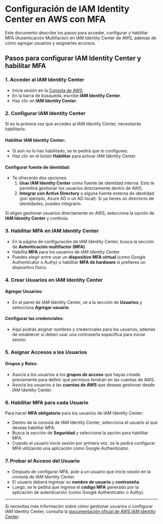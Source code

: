 # Configuración de IAM Identity Center en AWS con MFA

Este documento describe los pasos para acceder, configurar y habilitar MFA (Autenticación Multifactor) en IAM Identity Center de AWS, además de cómo agregar usuarios y asignarles accesos.

## Pasos para configurar IAM Identity Center y habilitar MFA

### 1. Acceder al IAM Identity Center
- Inicia sesión en la [Consola de AWS](https://aws.amazon.com/console/).
- En la barra de búsqueda, escribe **IAM Identity Center**.
- Haz clic en **IAM Identity Center**.

### 2. Configurar IAM Identity Center
Si es la primera vez que accedes al IAM Identity Center, necesitarás habilitarlo.

#### Habilitar IAM Identity Center:
- Si aún no lo has habilitado, se te pedirá que lo configures.
- Haz clic en el botón **Habilitar** para activar IAM Identity Center.

#### Configurar fuente de identidad:
- Te ofrecerán dos opciones:
  1. **Usar IAM Identity Center** como fuente de identidad interna: Esto te permitirá gestionar los usuarios directamente dentro de AWS.
  2. **Integrar con Active Directory** o alguna fuente externa de identidad (por ejemplo, Azure AD o un AD local): Si ya tienes un directorio de identidades, puedes integrarlo.

Si eliges gestionar usuarios directamente en AWS, selecciona la opción de **IAM Identity Center** y continúa.

### 3. Habilitar MFA en IAM Identity Center
- En la página de configuración de IAM Identity Center, busca la sección de **Autenticación multifactor (MFA)**.
- Habilita **MFA** para los usuarios de IAM Identity Center.
- Puedes elegir entre usar un **dispositivo MFA virtual** (como Google Authenticator o Authy) o habilitar **MFA de hardware** si prefieres un dispositivo físico.

### 4. Crear Usuarios en IAM Identity Center
#### Agregar Usuarios:
- En el panel de IAM Identity Center, ve a la sección de **Usuarios** y selecciona **Agregar usuario**.

#### Configurar las credenciales:
- Aquí podrás asignar nombres y credenciales para los usuarios, además de establecer si deben usar una contraseña específica para iniciar sesión.

### 5. Asignar Accesos a los Usuarios
#### Grupos y Roles:
- Asocia a los usuarios a los **grupos de acceso** que hayas creado previamente para definir qué permisos tendrán en las cuentas de AWS.
- Asocia los usuarios a las **cuentas de AWS** que deseas gestionar desde IAM Identity Center.

### 6. Habilitar MFA para cada Usuario
Para hacer **MFA obligatorio** para los usuarios de IAM Identity Center:
- Dentro de la consola de IAM Identity Center, selecciona el usuario al que deseas habilitar MFA.
- Busca la sección de **Seguridad** y selecciona la opción para habilitar MFA.
- Cuando el usuario inicie sesión por primera vez, se le pedirá configurar MFA utilizando una aplicación como Google Authenticator.

### 7. Probar el Acceso del Usuario
- Después de configurar MFA, pide a un usuario que inicie sesión en la consola de IAM Identity Center.
- El usuario deberá ingresar su **nombre de usuario** y **contraseña**.
- Luego, se le pedirá que ingrese el **código MFA** generado por la aplicación de autenticación (como Google Authenticator o Authy).

---

Si necesitas más información sobre cómo gestionar usuarios o configurar IAM Identity Center, consulta la [documentación oficial de AWS IAM Identity Center](https://docs.aws.amazon.com/singlesignon/latest/userguide/).